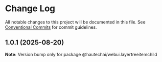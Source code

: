 # Change Log

All notable changes to this project will be documented in this file.
See [Conventional Commits](https://conventionalcommits.org) for commit guidelines.

## 1.0.1 (2025-08-20)

**Note:** Version bump only for package @hautechai/webui.layertreeitemchild
